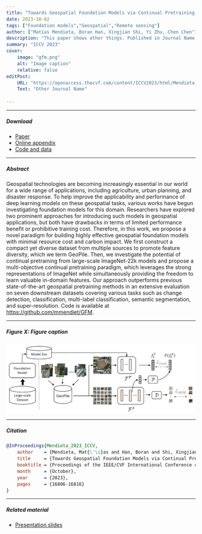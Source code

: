 ```yaml
---
title: "Towards Geospatial Foundation Models via Continual Pretraining " 
date: 2023-10-02
tags: ["Foundation models","Geospatial","Remote sensing"]
author: ["Matías Mendieta, Boran Han, Xingjian Shi, Yi Zhu, Chen Chen"]
description: "This paper shows other things. Published in Journal Name, 2015." 
summary: "ICCV 2023" 
cover:
    image: "gfm.png"
    alt: "Image caption"
    relative: false
editPost:
    URL: "https://openaccess.thecvf.com/content/ICCV2023/html/Mendieta_Towards_Geospatial_Foundation_Models_via_Continual_Pretraining_ICCV_2023_paper.html"
    Text: "Other Journal Name"

---
```


---

##### Download

+ [Paper](https://openaccess.thecvf.com/content/ICCV2023/papers/Mendieta_Towards_Geospatial_Foundation_Models_via_Continual_Pretraining_ICCV_2023_paper.pdf)
+ [Online appendix](https://openaccess.thecvf.com/content/ICCV2023/supplemental/Mendieta_Towards_Geospatial_Foundation_ICCV_2023_supplemental.pdf)
+ [Code and data](https://github.com/mmendiet/gfm)

---

##### Abstract

Geospatial technologies are becoming increasingly essential in our world for a wide range of applications, including agriculture, urban planning, and disaster response. To help improve the applicability and performance of deep learning models on these geospatial tasks, various works have begun investigating foundation models for this domain. Researchers have explored two prominent approaches for introducing such models in geospatial applications, but both have drawbacks in terms of limited performance benefit or prohibitive training cost. Therefore, in this work, we propose a novel paradigm for building highly effective geospatial foundation models with minimal resource cost and carbon impact. We first construct a compact yet diverse dataset from multiple sources to promote feature diversity, which we term GeoPile. Then, we investigate the potential of continual pretraining from large-scale ImageNet-22k models and propose a multi-objective continual pretraining paradigm, which leverages the strong representations of ImageNet while simultaneously providing the freedom to learn valuable in-domain features. Our approach outperforms previous state-of-the-art geospatial pretraining methods in an extensive evaluation on seven downstream datasets covering various tasks such as change detection, classification, multi-label classification, semantic segmentation, and super-resolution. Code is available at https://github.com/mmendiet/GFM. 

---

##### Figure X: Figure caption

![](gfm.png)

---

##### Citation

```BibTeX
@InProceedings{Mendieta_2023_ICCV,
    author    = {Mendieta, Mat{\'\i}as and Han, Boran and Shi, Xingjian and Zhu, Yi and Chen, Chen},
    title     = {Towards Geospatial Foundation Models via Continual Pretraining},
    booktitle = {Proceedings of the IEEE/CVF International Conference on Computer Vision (ICCV)},
    month     = {October},
    year      = {2023},
    pages     = {16806-16816}
}
```

---

##### Related material

+ [Presentation slides](GFM_presentation-1.pdf)
